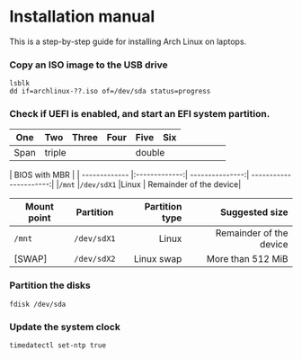 # Installation manual 
This is a step-by-step guide for installing Arch Linux on laptops.
### Copy an ISO image to the USB drive
```
lsblk
dd if=archlinux-??.iso of=/dev/sda status=progress
```
### Check if UEFI is enabled, and start an EFI system partition.
| One    | Two | Three | Four    | Five  | Six
|-|-|-|-|-|-
| Span <td colspan=3>triple  <td colspan=2>double


|  BIOS with MBR <td colspan=3>                                            |
| ------------- |:-------------:| ---------------:| ----------------------:|
|`/mnt` 	|`/dev/sdX1` 	|Linux 	          | Remainder of the device|

| Mount point 	| Partition 	| Partition type  | Suggested size         |
| ------------- |:-------------:| ---------------:| ----------------------:|
|`/mnt` 	|`/dev/sdX1` 	|Linux 	          | Remainder of the device|
|[SWAP] 	|`/dev/sdX2` 	|Linux swap 	  |More than 512 MiB       |
### Partition the disks
```
fdisk /dev/sda 
```
### Update the system clock
```
timedatectl set-ntp true
```
